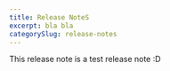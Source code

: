 ```yaml
---
title: Release NoteS
excerpt: bla bla
categorySlug: release-notes
---
```


This release note is a test release note :D
